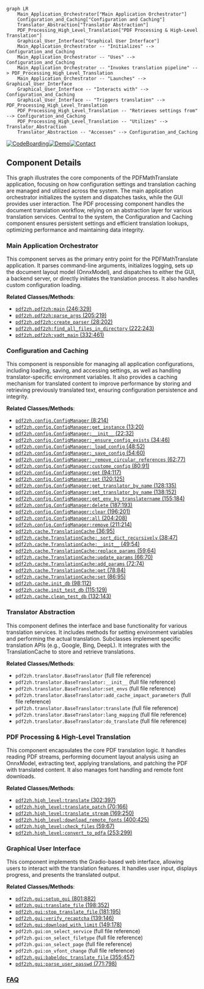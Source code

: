 ```mermaid
graph LR
    Main_Application_Orchestrator["Main Application Orchestrator"]
    Configuration_and_Caching["Configuration and Caching"]
    Translator_Abstraction["Translator Abstraction"]
    PDF_Processing_High_Level_Translation["PDF Processing & High-Level Translation"]
    Graphical_User_Interface["Graphical User Interface"]
    Main_Application_Orchestrator -- "Initializes" --> Configuration_and_Caching
    Main_Application_Orchestrator -- "Uses" --> Configuration_and_Caching
    Main_Application_Orchestrator -- "Invokes translation pipeline" --> PDF_Processing_High_Level_Translation
    Main_Application_Orchestrator -- "Launches" --> Graphical_User_Interface
    Graphical_User_Interface -- "Interacts with" --> Configuration_and_Caching
    Graphical_User_Interface -- "Triggers translation" --> PDF_Processing_High_Level_Translation
    PDF_Processing_High_Level_Translation -- "Retrieves settings from" --> Configuration_and_Caching
    PDF_Processing_High_Level_Translation -- "Utilizes" --> Translator_Abstraction
    Translator_Abstraction -- "Accesses" --> Configuration_and_Caching
```
[![CodeBoarding](https://img.shields.io/badge/Generated%20by-CodeBoarding-9cf?style=flat-square)](https://github.com/CodeBoarding/CodeBoarding)[![Demo](https://img.shields.io/badge/Try%20our-Demo-blue?style=flat-square)](https://www.codeboarding.org/demo)[![Contact](https://img.shields.io/badge/Contact%20us%20-%20contact@codeboarding.org-lightgrey?style=flat-square)](mailto:contact@codeboarding.org)

## Component Details

This graph illustrates the core components of the PDFMathTranslate application, focusing on how configuration settings and translation caching are managed and utilized across the system. The main application orchestrator initializes the system and dispatches tasks, while the GUI provides user interaction. The PDF processing component handles the document translation workflow, relying on an abstraction layer for various translation services. Central to the system, the Configuration and Caching component ensures persistent settings and efficient translation lookups, optimizing performance and maintaining data integrity.

### Main Application Orchestrator
This component serves as the primary entry point for the PDFMathTranslate application. It parses command-line arguments, initializes logging, sets up the document layout model (OnnxModel), and dispatches to either the GUI, a backend server, or directly initiates the translation process. It also handles custom configuration loading.


**Related Classes/Methods**:

- <a href="https://github.com/Byaidu/PDFMathTranslate/blob/master/pdf2zh/pdf2zh.py#L246-L329" target="_blank" rel="noopener noreferrer">`pdf2zh.pdf2zh:main` (246:329)</a>
- <a href="https://github.com/Byaidu/PDFMathTranslate/blob/master/pdf2zh/pdf2zh.py#L205-L219" target="_blank" rel="noopener noreferrer">`pdf2zh.pdf2zh:parse_args` (205:219)</a>
- <a href="https://github.com/Byaidu/PDFMathTranslate/blob/master/pdf2zh/pdf2zh.py#L28-L202" target="_blank" rel="noopener noreferrer">`pdf2zh.pdf2zh:create_parser` (28:202)</a>
- <a href="https://github.com/Byaidu/PDFMathTranslate/blob/master/pdf2zh/pdf2zh.py#L222-L243" target="_blank" rel="noopener noreferrer">`pdf2zh.pdf2zh:find_all_files_in_directory` (222:243)</a>
- <a href="https://github.com/Byaidu/PDFMathTranslate/blob/master/pdf2zh/pdf2zh.py#L332-L461" target="_blank" rel="noopener noreferrer">`pdf2zh.pdf2zh:yadt_main` (332:461)</a>


### Configuration and Caching
This component is responsible for managing all application configurations, including loading, saving, and accessing settings, as well as handling translator-specific environment variables. It also provides a caching mechanism for translated content to improve performance by storing and retrieving previously translated text, ensuring configuration persistence and integrity.


**Related Classes/Methods**:

- <a href="https://github.com/Byaidu/PDFMathTranslate/blob/master/pdf2zh/config.py#L8-L214" target="_blank" rel="noopener noreferrer">`pdf2zh.config.ConfigManager` (8:214)</a>
- <a href="https://github.com/Byaidu/PDFMathTranslate/blob/master/pdf2zh/config.py#L13-L20" target="_blank" rel="noopener noreferrer">`pdf2zh.config.ConfigManager:get_instance` (13:20)</a>
- <a href="https://github.com/Byaidu/PDFMathTranslate/blob/master/pdf2zh/config.py#L22-L32" target="_blank" rel="noopener noreferrer">`pdf2zh.config.ConfigManager:__init__` (22:32)</a>
- <a href="https://github.com/Byaidu/PDFMathTranslate/blob/master/pdf2zh/config.py#L34-L46" target="_blank" rel="noopener noreferrer">`pdf2zh.config.ConfigManager:_ensure_config_exists` (34:46)</a>
- <a href="https://github.com/Byaidu/PDFMathTranslate/blob/master/pdf2zh/config.py#L48-L52" target="_blank" rel="noopener noreferrer">`pdf2zh.config.ConfigManager:_load_config` (48:52)</a>
- <a href="https://github.com/Byaidu/PDFMathTranslate/blob/master/pdf2zh/config.py#L54-L60" target="_blank" rel="noopener noreferrer">`pdf2zh.config.ConfigManager:_save_config` (54:60)</a>
- <a href="https://github.com/Byaidu/PDFMathTranslate/blob/master/pdf2zh/config.py#L62-L77" target="_blank" rel="noopener noreferrer">`pdf2zh.config.ConfigManager:_remove_circular_references` (62:77)</a>
- <a href="https://github.com/Byaidu/PDFMathTranslate/blob/master/pdf2zh/config.py#L80-L91" target="_blank" rel="noopener noreferrer">`pdf2zh.config.ConfigManager:custome_config` (80:91)</a>
- <a href="https://github.com/Byaidu/PDFMathTranslate/blob/master/pdf2zh/config.py#L94-L117" target="_blank" rel="noopener noreferrer">`pdf2zh.config.ConfigManager:get` (94:117)</a>
- <a href="https://github.com/Byaidu/PDFMathTranslate/blob/master/pdf2zh/config.py#L120-L125" target="_blank" rel="noopener noreferrer">`pdf2zh.config.ConfigManager:set` (120:125)</a>
- <a href="https://github.com/Byaidu/PDFMathTranslate/blob/master/pdf2zh/config.py#L128-L135" target="_blank" rel="noopener noreferrer">`pdf2zh.config.ConfigManager:get_translator_by_name` (128:135)</a>
- <a href="https://github.com/Byaidu/PDFMathTranslate/blob/master/pdf2zh/config.py#L138-L152" target="_blank" rel="noopener noreferrer">`pdf2zh.config.ConfigManager:set_translator_by_name` (138:152)</a>
- <a href="https://github.com/Byaidu/PDFMathTranslate/blob/master/pdf2zh/config.py#L155-L184" target="_blank" rel="noopener noreferrer">`pdf2zh.config.ConfigManager:get_env_by_translatername` (155:184)</a>
- <a href="https://github.com/Byaidu/PDFMathTranslate/blob/master/pdf2zh/config.py#L187-L193" target="_blank" rel="noopener noreferrer">`pdf2zh.config.ConfigManager:delete` (187:193)</a>
- <a href="https://github.com/Byaidu/PDFMathTranslate/blob/master/pdf2zh/config.py#L196-L201" target="_blank" rel="noopener noreferrer">`pdf2zh.config.ConfigManager:clear` (196:201)</a>
- <a href="https://github.com/Byaidu/PDFMathTranslate/blob/master/pdf2zh/config.py#L204-L208" target="_blank" rel="noopener noreferrer">`pdf2zh.config.ConfigManager:all` (204:208)</a>
- <a href="https://github.com/Byaidu/PDFMathTranslate/blob/master/pdf2zh/config.py#L211-L214" target="_blank" rel="noopener noreferrer">`pdf2zh.config.ConfigManager:remove` (211:214)</a>
- <a href="https://github.com/Byaidu/PDFMathTranslate/blob/master/pdf2zh/cache.py#L36-L95" target="_blank" rel="noopener noreferrer">`pdf2zh.cache.TranslationCache` (36:95)</a>
- <a href="https://github.com/Byaidu/PDFMathTranslate/blob/master/pdf2zh/cache.py#L38-L47" target="_blank" rel="noopener noreferrer">`pdf2zh.cache.TranslationCache:_sort_dict_recursively` (38:47)</a>
- <a href="https://github.com/Byaidu/PDFMathTranslate/blob/master/pdf2zh/cache.py#L49-L54" target="_blank" rel="noopener noreferrer">`pdf2zh.cache.TranslationCache:__init__` (49:54)</a>
- <a href="https://github.com/Byaidu/PDFMathTranslate/blob/master/pdf2zh/cache.py#L59-L64" target="_blank" rel="noopener noreferrer">`pdf2zh.cache.TranslationCache:replace_params` (59:64)</a>
- <a href="https://github.com/Byaidu/PDFMathTranslate/blob/master/pdf2zh/cache.py#L66-L70" target="_blank" rel="noopener noreferrer">`pdf2zh.cache.TranslationCache:update_params` (66:70)</a>
- <a href="https://github.com/Byaidu/PDFMathTranslate/blob/master/pdf2zh/cache.py#L72-L74" target="_blank" rel="noopener noreferrer">`pdf2zh.cache.TranslationCache:add_params` (72:74)</a>
- <a href="https://github.com/Byaidu/PDFMathTranslate/blob/master/pdf2zh/cache.py#L78-L84" target="_blank" rel="noopener noreferrer">`pdf2zh.cache.TranslationCache:get` (78:84)</a>
- <a href="https://github.com/Byaidu/PDFMathTranslate/blob/master/pdf2zh/cache.py#L86-L95" target="_blank" rel="noopener noreferrer">`pdf2zh.cache.TranslationCache:set` (86:95)</a>
- <a href="https://github.com/Byaidu/PDFMathTranslate/blob/master/pdf2zh/cache.py#L98-L112" target="_blank" rel="noopener noreferrer">`pdf2zh.cache.init_db` (98:112)</a>
- <a href="https://github.com/Byaidu/PDFMathTranslate/blob/master/pdf2zh/cache.py#L115-L129" target="_blank" rel="noopener noreferrer">`pdf2zh.cache.init_test_db` (115:129)</a>
- <a href="https://github.com/Byaidu/PDFMathTranslate/blob/master/pdf2zh/cache.py#L132-L143" target="_blank" rel="noopener noreferrer">`pdf2zh.cache.clean_test_db` (132:143)</a>


### Translator Abstraction
This component defines the interface and base functionality for various translation services. It includes methods for setting environment variables and performing the actual translation. Subclasses implement specific translation APIs (e.g., Google, Bing, DeepL). It integrates with the TranslationCache to store and retrieve translations.


**Related Classes/Methods**:

- `pdf2zh.translator.BaseTranslator` (full file reference)
- `pdf2zh.translator.BaseTranslator:__init__` (full file reference)
- `pdf2zh.translator.BaseTranslator:set_envs` (full file reference)
- `pdf2zh.translator.BaseTranslator:add_cache_impact_parameters` (full file reference)
- `pdf2zh.translator.BaseTranslator:translate` (full file reference)
- `pdf2zh.translator.BaseTranslator:lang_mapping` (full file reference)
- `pdf2zh.translator.BaseTranslator:do_translate` (full file reference)


### PDF Processing & High-Level Translation
This component encapsulates the core PDF translation logic. It handles reading PDF streams, performing document layout analysis using an OnnxModel, extracting text, applying translations, and patching the PDF with translated content. It also manages font handling and remote font downloads.


**Related Classes/Methods**:

- <a href="https://github.com/Byaidu/PDFMathTranslate/blob/master/pdf2zh/high_level.py#L302-L397" target="_blank" rel="noopener noreferrer">`pdf2zh.high_level:translate` (302:397)</a>
- <a href="https://github.com/Byaidu/PDFMathTranslate/blob/master/pdf2zh/high_level.py#L70-L166" target="_blank" rel="noopener noreferrer">`pdf2zh.high_level:translate_patch` (70:166)</a>
- <a href="https://github.com/Byaidu/PDFMathTranslate/blob/master/pdf2zh/high_level.py#L169-L250" target="_blank" rel="noopener noreferrer">`pdf2zh.high_level:translate_stream` (169:250)</a>
- <a href="https://github.com/Byaidu/PDFMathTranslate/blob/master/pdf2zh/high_level.py#L400-L425" target="_blank" rel="noopener noreferrer">`pdf2zh.high_level:download_remote_fonts` (400:425)</a>
- <a href="https://github.com/Byaidu/PDFMathTranslate/blob/master/pdf2zh/high_level.py#L59-L67" target="_blank" rel="noopener noreferrer">`pdf2zh.high_level:check_files` (59:67)</a>
- <a href="https://github.com/Byaidu/PDFMathTranslate/blob/master/pdf2zh/high_level.py#L253-L299" target="_blank" rel="noopener noreferrer">`pdf2zh.high_level:convert_to_pdfa` (253:299)</a>


### Graphical User Interface
This component implements the Gradio-based web interface, allowing users to interact with the translation features. It handles user input, displays progress, and presents the translated output.


**Related Classes/Methods**:

- <a href="https://github.com/Byaidu/PDFMathTranslate/blob/master/pdf2zh/gui.py#L801-L882" target="_blank" rel="noopener noreferrer">`pdf2zh.gui:setup_gui` (801:882)</a>
- <a href="https://github.com/Byaidu/PDFMathTranslate/blob/master/pdf2zh/gui.py#L198-L352" target="_blank" rel="noopener noreferrer">`pdf2zh.gui:translate_file` (198:352)</a>
- <a href="https://github.com/Byaidu/PDFMathTranslate/blob/master/pdf2zh/gui.py#L181-L195" target="_blank" rel="noopener noreferrer">`pdf2zh.gui:stop_translate_file` (181:195)</a>
- <a href="https://github.com/Byaidu/PDFMathTranslate/blob/master/pdf2zh/gui.py#L139-L146" target="_blank" rel="noopener noreferrer">`pdf2zh.gui:verify_recaptcha` (139:146)</a>
- <a href="https://github.com/Byaidu/PDFMathTranslate/blob/master/pdf2zh/gui.py#L149-L178" target="_blank" rel="noopener noreferrer">`pdf2zh.gui:download_with_limit` (149:178)</a>
- `pdf2zh.gui:on_select_service` (full file reference)
- `pdf2zh.gui:on_select_filetype` (full file reference)
- `pdf2zh.gui:on_select_page` (full file reference)
- `pdf2zh.gui:on_vfont_change` (full file reference)
- <a href="https://github.com/Byaidu/PDFMathTranslate/blob/master/pdf2zh/gui.py#L355-L457" target="_blank" rel="noopener noreferrer">`pdf2zh.gui:babeldoc_translate_file` (355:457)</a>
- <a href="https://github.com/Byaidu/PDFMathTranslate/blob/master/pdf2zh/gui.py#L771-L798" target="_blank" rel="noopener noreferrer">`pdf2zh.gui:parse_user_passwd` (771:798)</a>




### [FAQ](https://github.com/CodeBoarding/GeneratedOnBoardings/tree/main?tab=readme-ov-file#faq)